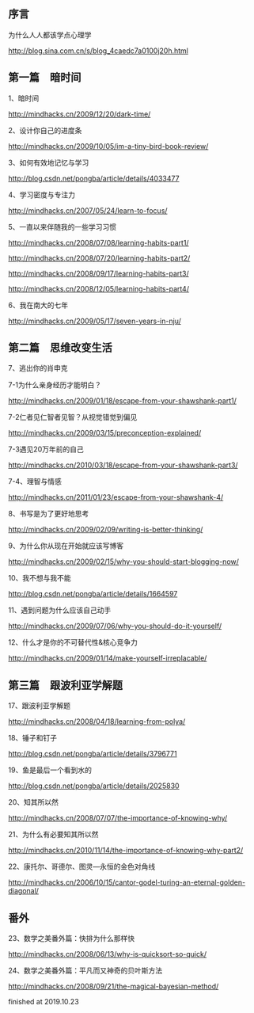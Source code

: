## 序言

为什么人人都该学点心理学

http://blog.sina.com.cn/s/blog_4caedc7a0100j20h.html



## 第一篇　暗时间

1、暗时间

http://mindhacks.cn/2009/12/20/dark-time/

2、设计你自己的进度条

http://mindhacks.cn/2009/10/05/im-a-tiny-bird-book-review/

3、如何有效地记忆与学习

http://blog.csdn.net/pongba/article/details/4033477

4、学习密度与专注力

http://mindhacks.cn/2007/05/24/learn-to-focus/

5、一直以来伴随我的一些学习习惯

http://mindhacks.cn/2008/07/08/learning-habits-part1/

http://mindhacks.cn/2008/07/20/learning-habits-part2/

http://mindhacks.cn/2008/09/17/learning-habits-part3/

http://mindhacks.cn/2008/12/05/learning-habits-part4/

6、我在南大的七年

http://mindhacks.cn/2009/05/17/seven-years-in-nju/



## 第二篇　思维改变生活

7、逃出你的肖申克

7-1为什么亲身经历才能明白？

http://mindhacks.cn/2009/01/18/escape-from-your-shawshank-part1/

7-2仁者见仁智者见智？从视觉错觉到偏见

http://mindhacks.cn/2009/03/15/preconception-explained/

7-3遇见20万年前的自己

http://mindhacks.cn/2010/03/18/escape-from-your-shawshank-part3/

7-4、理智与情感

http://mindhacks.cn/2011/01/23/escape-from-your-shawshank-4/

8、书写是为了更好地思考

http://mindhacks.cn/2009/02/09/writing-is-better-thinking/

9、为什么你从现在开始就应该写博客

http://mindhacks.cn/2009/02/15/why-you-should-start-blogging-now/

10、我不想与我不能

http://blog.csdn.net/pongba/article/details/1664597

11、遇到问题为什么应该自己动手

http://mindhacks.cn/2009/07/06/why-you-should-do-it-yourself/

12、什么才是你的不可替代性&核心竞争力

http://mindhacks.cn/2009/01/14/make-yourself-irreplacable/



## 第三篇　跟波利亚学解题

17、跟波利亚学解题

http://mindhacks.cn/2008/04/18/learning-from-polya/

18、锤子和钉子

http://blog.csdn.net/pongba/article/details/3796771

19、鱼是最后一个看到水的

http://blog.csdn.net/pongba/article/details/2025830

20、知其所以然

http://mindhacks.cn/2008/07/07/the-importance-of-knowing-why/

21、为什么有必要知其所以然

http://mindhacks.cn/2010/11/14/the-importance-of-knowing-why-part2/

22、康托尔、哥德尔、图灵—永恒的金色对角线

http://mindhacks.cn/2006/10/15/cantor-godel-turing-an-eternal-golden-diagonal/

## 番外

23、数学之美番外篇：快排为什么那样快

http://mindhacks.cn/2008/06/13/why-is-quicksort-so-quick/

24、数学之美番外篇：平凡而又神奇的贝叶斯方法

http://mindhacks.cn/2008/09/21/the-magical-bayesian-method/





finished at 2019.10.23